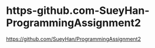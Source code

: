 # https-github.com-SueyHan-ProgrammingAssignment2
https://github.com/SueyHan/ProgrammingAssignment2
